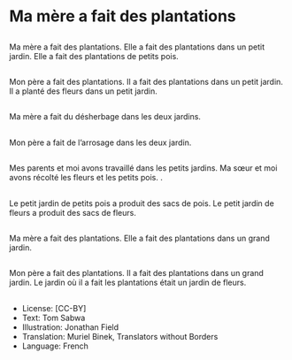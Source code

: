 # Ma mère a fait des plantations

##
Ma mère a fait des
plantations.
Elle a fait des
plantations dans un
petit jardin.
Elle a fait des
plantations de petits
pois.

##
Mon père a fait des
plantations.
Il a fait des plantations
dans un petit jardin.
Il a planté des fleurs
dans un petit jardin.

##
Ma mère a fait du
désherbage dans les
deux jardins.

##
Mon père a fait de
l’arrosage dans les
deux jardin.

##
Mes parents et moi
avons travaillé dans les
petits jardins.
Ma sœur et moi avons
récolté les fleurs et les
petits pois.
.

##
Le petit jardin de petits
pois a produit des sacs
de pois.
Le petit jardin de fleurs
a produit des sacs de
fleurs.

##
Ma mère a fait des
plantations.
Elle a fait des
plantations dans un
grand jardin.

##
Mon père a fait des
plantations.
Il a fait des plantations
dans un grand jardin.
Le jardin où il a fait les
plantations était un
jardin de fleurs.

##
* License: [CC-BY]
* Text: Tom Sabwa
* Illustration: Jonathan Field
* Translation: Muriel Binek, Translators without Borders
* Language: French
